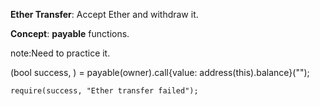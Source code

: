 **Ether Transfer**: Accept Ether and withdraw it.

**Concept**: **payable** functions.

note:Need to practice it.

(bool success, ) = payable(owner).call{value: address(this).balance}("");

    require(success, "Ether transfer failed");
